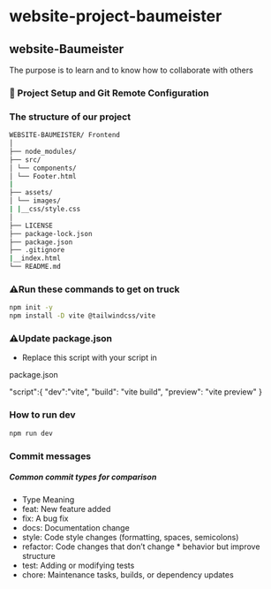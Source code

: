 # website-project-baumeister

## website-Baumeister
The purpose is to learn and to know how to collaborate with others

### 🧭 Project Setup and Git Remote Configuration

### The structure of our project

```bash 
WEBSITE-BAUMEISTER/ Frontend
│
├── node_modules/
├── src/
│ └── components/
│ └── Footer.html
|
├── assets/
│ └── images/
| |__css/style.css
│
├── LICENSE
├── package-lock.json
├── package.json
├── .gitignore
|__index.html
└── README.md
```
### ⚠️Run these commands to get on truck

```bash
npm init -y
npm install -D vite @tailwindcss/vite
```

### ⚠️Update package.json

- Replace this script with your script in

package.json

"script":{
"dev":"vite",
"build": "vite build",
"preview": "vite preview"
}

### How to run dev

```bash
npm run dev
```

### Commit messages

##### Common commit types for comparison

- Type Meaning
- feat: New feature added
- fix: A bug fix
- docs: Documentation change
- style: Code style changes (formatting, spaces, semicolons)
- refactor: Code changes that don’t change \* behavior but improve structure
- test: Adding or modifying tests
- chore: Maintenance tasks, builds, or dependency updates
